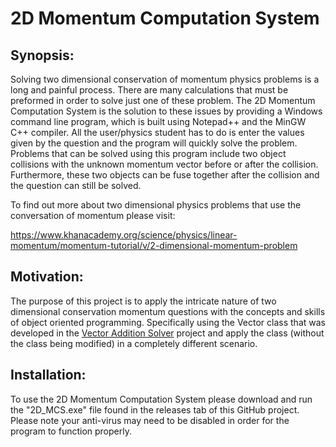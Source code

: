 # 2D Momentum Computation System
## Synopsis:
Solving two dimensional conservation of momentum physics problems is a long and painful process. There are many calculations that must be preformed in order to solve just one of these problem. The 2D Momentum Computation System is the solution to these issues by providing a Windows command line program, which is built using Notepad++ and the MinGW C++ compiler. All the user/physics student has to do is enter the values given by the question and the program will quickly solve the problem. Problems that can be solved using this program include two object collisions with the unknown momentum vector before or after the collision. Furthermore, these two objects can be fuse together after the collision and the question can still be solved. 

To find out more about two dimensional physics problems that use the conversation of momentum please visit:

https://www.khanacademy.org/science/physics/linear-momentum/momentum-tutorial/v/2-dimensional-momentum-problem

## Motivation:
The purpose of this project is to apply the intricate nature of two dimensional conservation momentum questions with the concepts and skills of object oriented programming. Specifically using the Vector class that was developed in the [Vector Addition Solver](https://github.com/kgorgi/Vector-Addition-Solver) project and apply the class (without the class being modified) in a completely different scenario. 

## Installation:
To use the 2D Momentum Computation System please download and run the "2D_MCS.exe" file found in the releases tab of this GitHub project. Please note your anti-virus may need to be disabled in order for the program to function properly. 

